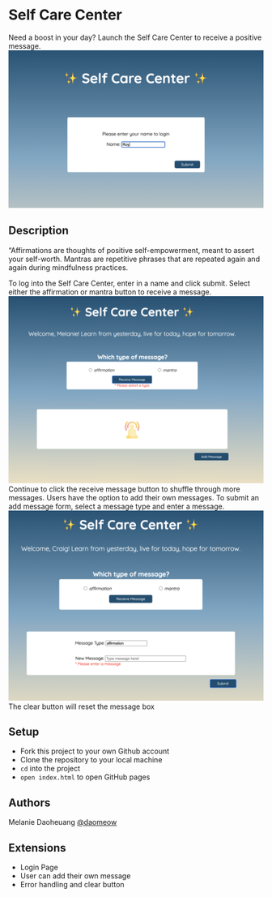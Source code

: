 # Self Care Center
Need a boost in your day? Launch the Self Care Center to receive a positive message.
![selfCare0](./assets/selfCare0.png)


## Description

“Affirmations are thoughts of positive self-empowerment, meant to assert your self-worth. Mantras are repetitive phrases that are repeated again and again during mindfulness practices.  

To log into the Self Care Center, enter in a name and click submit.
Select either the affirmation or mantra button to receive a message.
![selfCare2](./assets/selfCare2.png)
Continue to click the receive message button to shuffle through more messages. 
Users have the option to add their own messages. To submit an add message form, select a message type and enter a message.
![selfCare3](./assets/selfCare3.png)
The clear button will reset the message box

## Setup

- Fork this project to your own Github account
- Clone the repository to your local machine
- `cd` into the project
- `open index.html` to open GitHub pages 

## Authors

Melanie Daoheuang [@daomeow](https://github.com/daomeow)

## Extensions
- Login Page
- User can add their own message
- Error handling and clear button 

